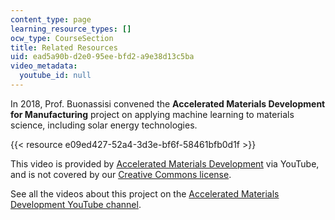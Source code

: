 ```yaml
---
content_type: page
learning_resource_types: []
ocw_type: CourseSection
title: Related Resources
uid: ead5a90b-d2e0-95ee-bfd2-a9e38d13c5ba
video_metadata:
  youtube_id: null
---
```


In 2018, Prof. Buonassisi convened the **Accelerated Materials Development for Manufacturing** project on applying machine learning to materials science, including solar energy technologies.

{{< resource e09ed427-52a4-3d3e-bf6f-58461bfb0d1f >}}

This video is provided by [Accelerated Materials Development](https://www.youtube.com/channel/UCxaokYYzFI9XPOUP_W_sD9g) via YouTube, and is not covered by our [Creative Commons license](./resolveuid/e7db8a8f17363f805bbf706e613d0334).

See all the videos about this project on the [Accelerated Materials Development YouTube channel](https://www.youtube.com/channel/UCxaokYYzFI9XPOUP_W_sD9g).